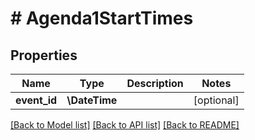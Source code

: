# # Agenda1StartTimes

## Properties

Name | Type | Description | Notes
------------ | ------------- | ------------- | -------------
**event_id** | **\DateTime** |  | [optional]

[[Back to Model list]](../../README.md#models) [[Back to API list]](../../README.md#endpoints) [[Back to README]](../../README.md)
